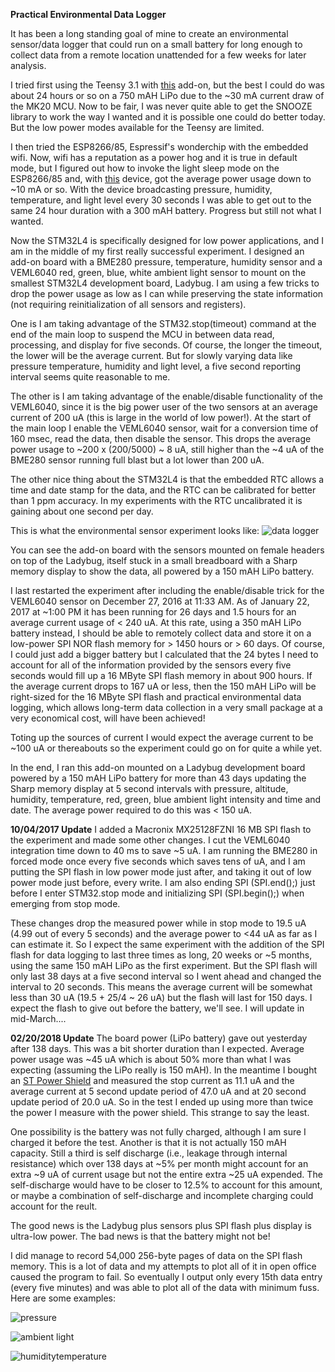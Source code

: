 **Practical Environmental Data Logger**

It has been a long standing goal of mine to create an environmental sensor/data logger that could run on a small battery for long enough to collect data from a remote location unattended for a few weeks for later analysis.

I tried first using the Teensy 3.1 with [this](https://www.tindie.com/products/onehorse/m41t62-real-time-clock-add-on-for-teensy-3x/?pt=full_prod_search) add-on, but the best I could do was about 24 hours or so on a 750 mAH LiPo due to the ~30 mA current draw of the MK20 MCU. Now to be fair, I was never quite able to get the SNOOZE library to work the way I wanted and it is possible one could do better today. But the low power modes available for the Teensy are limited.

I then tried the ESP8266/85, Espressif's wonderchip with the embedded wifi. Now, wifi has a reputation as a power hog and it is true in default mode, but I figured out how to invoke the light sleep mode on the ESP8266/85 and, with [this](https://www.tindie.com/products/onehorse/esp8285-development-board/?pt=full_prod_search) device, got the average power usage down to ~10 mA or so. With the device broadcasting pressure, humidity, temperature, and light level every 30 seconds I was able to get out to the same 24 hour duration with a 300 mAH battery. Progress but still not what I wanted.

Now the STM32L4 is specifically designed for low power applications, and I am in the middle of my first really successful experiment. I designed an add-on board with a BME280 pressure, temperature, humidity sensor and a VEML6040 red, green, blue, white ambient light sensor to mount on the smallest STM32L4 development board, Ladybug. I am using a few tricks to drop the power usage as low as I can while preserving the state information (not requiring reinitialization of all sensors and registers).

One is I am taking advantage of the STM32.stop(timeout) command at the end of the main loop to suspend the MCU in between data read, processing, and display for five seconds. Of course, the longer the timeout, the lower will be the average current. But for slowly varying data like pressure temperature, humidity and light level, a five second reporting interval seems quite reasonable to me.

The other is I am taking advantage of the enable/disable functionality of the VEML6040, since it is the big power user of the two sensors at an average current of 200 uA (this is large in the world of low power!). At the start of the main loop I enable the VEML6040 sensor, wait for a conversion time of 160 msec, read the data, then disable the sensor. This drops the average power usage to ~200 x (200/5000) ~ 8 uA, still higher than the ~4 uA of the BME280 sensor running full blast but a lot lower than 200 uA.

The other nice thing about the STM32L4 is that the embedded RTC allows a time and date stamp for the data, and the RTC can be calibrated for better than 1 ppm accuracy. In my experiments with the RTC uncalibrated it is gaining about one second per day.

This is what the environmental sensor experiment looks like:
![data logger](https://cdn.hackaday.io/images/996711484502329867.jpg)

You can see the add-on board with the sensors mounted on female headers on top of the Ladybug, itself stuck in a small breadboard with a Sharp memory display to show the data, all powered by a 150 mAH LiPo battery.

I last restarted the experiment after including the enable/disable trick for the VEML6040 sensor on December 27, 2016 at 11:33 AM. As of January 22, 2017 at ~1:00 PM it has been running for 26 days and 1.5 hours for an average current usage of < 240 uA. At this rate, using a 350 mAH LiPo battery instead, I should be able to remotely collect data and store it on a low-power SPI NOR flash memory for > 1450 hours or > 60 days. Of course, I could just add a bigger battery but I calculated that the 24 bytes I need to account for all of the information provided by the sensors every five seconds would fill up a 16 MByte SPI flash memory in about 900 hours. If the average current drops to 167 uA or less, then the 150 mAH LiPo will be right-sized for the 16 MByte SPI flash and practical environmental data logging, which allows long-term data collection in a very small package at a very economical cost, will have been achieved!

Toting up the sources of current I would expect the average current to be ~100 uA or thereabouts so the experiment could go on for quite a while yet. 

In the end, I ran this add-on mounted on a Ladybug development board powered by a 150 mAH LiPo battery for more than 43 days updating the Sharp memory display at 5 second intervals with pressure, altitude, humidity, temperature, red, green, blue ambient light intensity and time and date. The average power required to do this was < 150 uA.

**10/04/2017 Update** I added a Macronix MX25128FZNI 16 MB SPI flash to the experiment and made some other changes. I cut the VEML6040 integration time down to 40 ms to save ~5 uA. I am running the BME280 in forced mode once every five seconds which saves tens of uA, and I am putting the SPI flash in low power mode just after, and taking it out of low power mode just before, every write. I am also ending SPI (SPI.end();) just before I enter STM32.stop mode and initializing SPI (SPI.begin();) when emerging from stop mode.

These changes drop the measured power while in stop mode to 19.5 uA (4.99 out of every 5 seconds) and the average power to <44 uA as far as I can estimate it. So I expect the same experiment with the addition of the SPI flash for data logging to last three times as long, 20 weeks or ~5 months, using the same 150 mAH LiPo as the first experiment. But the SPI flash will only last 38 days at a five second interval so I went ahead and changed the interval to 20 seconds. This means the average current will be somewhat less than 30 uA (19.5 + 25/4 ~ 26 uA) but the flash will last for 150 days. I expect the flash to give out before the battery, we'll see. I will update in mid-March....

**02/20/2018 Update** The board power (LiPo battery) gave out yesterday after 138 days. This was a bit shorter duration than I expected. Average power usage was ~45 uA which is about 50% more than what I was expecting (assuming the LiPo really is 150 mAH). In the meantime I bought an [ST Power Shield](http://www.st.com/en/evaluation-tools/x-nucleo-lpm01a.html) and measured the stop current as 11.1 uA and the average current at 5 second update period of 47.0 uA and at 20 second update period of 20.0 uA. So in the test I ended up using more than twice the power I measure with the power shield. This strange to say the least.

One possibility is the battery was not fully charged, although I am sure I charged it before the test. Another is that it is not actually 150 mAH capacity. Still a third is self discharge (i.e., leakage through internal resistance)  which over 138 days at ~5% per month might account for an extra ~9 uA of current usage but not the entire extra ~25 uA expended. The self-discharge would have to be closer to 12.5% to account for this amount, or maybe a combination of self-discharge and incomplete charging could account for the reult.

The good news is the Ladybug plus sensors plus SPI flash plus display is ultra-low  power. The bad news is that the battery might not be!

I did manage to record 54,000 256-byte pages of data on the SPI flash memory. This is a lot of data and my attempts to plot all of it in open office caused the program to fail. So eventually I output only every 15th data entry (every five minutes) and was able to plot all of the data with minimum fuss. Here are some examples:

![pressure](https://user-images.githubusercontent.com/6698410/36453199-1dbb784e-164c-11e8-9376-e7e15f8d78f4.jpg)

![ambient light](https://user-images.githubusercontent.com/6698410/36453192-1550725e-164c-11e8-8490-e4f70b0aafe7.jpg)

![humiditytemperature]()
